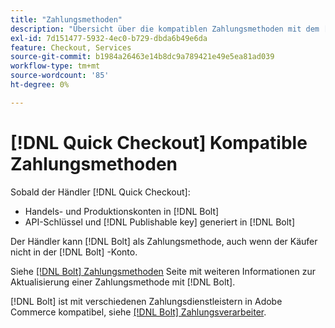 ```yaml
---
title: "Zahlungsmethoden"
description: "Übersicht über die kompatiblen Zahlungsmethoden mit dem [!DNL Quick Checkout] für die Adobe Commerce-Erweiterung."
exl-id: 7d151477-5932-4ec0-b729-dbda6b49e6da
feature: Checkout, Services
source-git-commit: b1984a26463e14b8dc9a789421e49e5ea81ad039
workflow-type: tm+mt
source-wordcount: '85'
ht-degree: 0%

---
```


# [!DNL Quick Checkout] Kompatible Zahlungsmethoden

Sobald der Händler [!DNL Quick Checkout]:

- Handels- und Produktionskonten in [!DNL Bolt]
- API-Schlüssel und [!DNL Publishable key] generiert in [!DNL Bolt]

Der Händler kann [!DNL Bolt] als Zahlungsmethode, auch wenn der Käufer nicht in der [!DNL Bolt] -Konto.

Siehe [[!DNL Bolt] Zahlungsmethoden](https://help.bolt.com/shoppers/guides/checkout/update-payment-method) Seite mit weiteren Informationen zur Aktualisierung einer Zahlungsmethode mit [!DNL Bolt].

[!DNL Bolt] ist mit verschiedenen Zahlungsdienstleistern in Adobe Commerce kompatibel, siehe [[!DNL Bolt] Zahlungsverarbeiter](https://help.bolt.com/connectors/payment-processors/).
